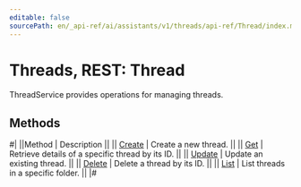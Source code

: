 ```yaml
---
editable: false
sourcePath: en/_api-ref/ai/assistants/v1/threads/api-ref/Thread/index.md
---
```


# Threads, REST: Thread

ThreadService provides operations for managing threads.

## Methods

#|
||Method | Description ||
|| [Create](create.md) | Create a new thread. ||
|| [Get](get.md) | Retrieve details of a specific thread by its ID. ||
|| [Update](update.md) | Update an existing thread. ||
|| [Delete](delete.md) | Delete a thread by its ID. ||
|| [List](list.md) | List threads in a specific folder. ||
|#
